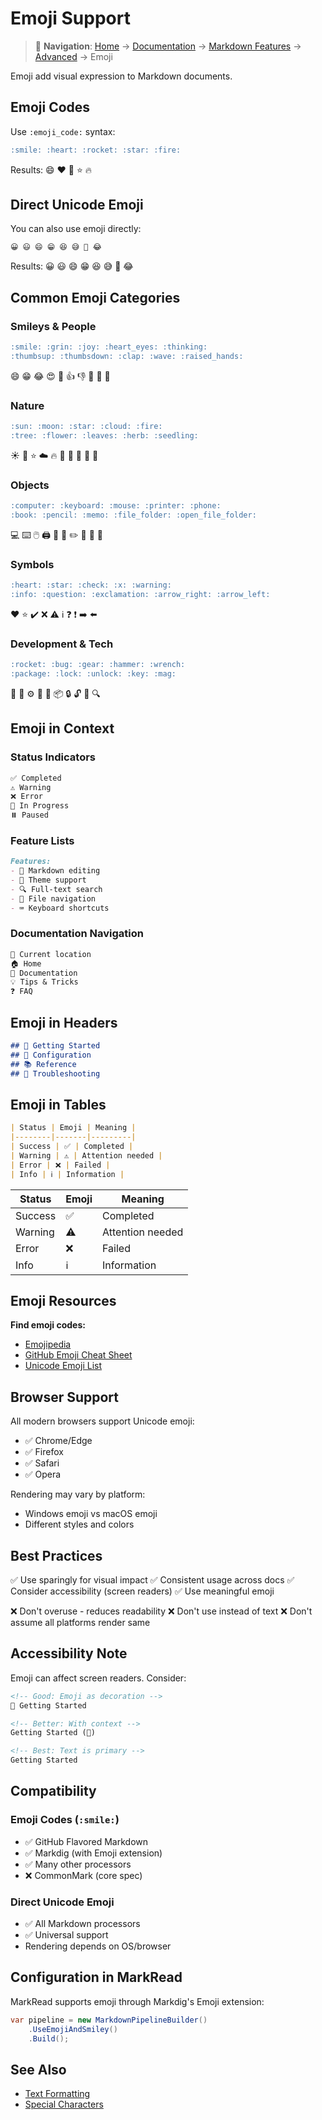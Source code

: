 # Emoji Support

> 📍 **Navigation**: [Home](../../../README.md) → [Documentation](../../README.md) → [Markdown Features](../) → [Advanced](./) → Emoji

Emoji add visual expression to Markdown documents.

## Emoji Codes

Use `:emoji_code:` syntax:

```markdown
:smile: :heart: :rocket: :star: :fire:
```

Results: 😄 ❤️ 🚀 ⭐ 🔥

## Direct Unicode Emoji

You can also use emoji directly:

```markdown
😀 😃 😄 😁 😆 😅 🤣 😂
```

Results: 😀 😃 😄 😁 😆 😅 🤣 😂

## Common Emoji Categories

### Smileys & People

```markdown
:smile: :grin: :joy: :heart_eyes: :thinking:
:thumbsup: :thumbsdown: :clap: :wave: :raised_hands:
```

😄 😁 😂 😍 🤔 👍 👎 👏 👋 🙌

### Nature

```markdown
:sun: :moon: :star: :cloud: :fire:
:tree: :flower: :leaves: :herb: :seedling:
```

☀️ 🌙 ⭐ ☁️ 🔥 🌲 🌸 🍃 🌿 🌱

### Objects

```markdown
:computer: :keyboard: :mouse: :printer: :phone:
:book: :pencil: :memo: :file_folder: :open_file_folder:
```

💻 ⌨️ 🖱️ 🖨️ 📱 📖 ✏️ 📝 📁 📂

### Symbols

```markdown
:heart: :star: :check: :x: :warning:
:info: :question: :exclamation: :arrow_right: :arrow_left:
```

❤️ ⭐ ✔️ ❌ ⚠️ ℹ️ ❓ ❗ ➡️ ⬅️

### Development & Tech

```markdown
:rocket: :bug: :gear: :hammer: :wrench:
:package: :lock: :unlock: :key: :mag:
```

🚀 🐛 ⚙️ 🔨 🔧 📦 🔒 🔓 🔑 🔍

## Emoji in Context

### Status Indicators

```markdown
✅ Completed
⚠️ Warning
❌ Error
🔄 In Progress
⏸️ Paused
```

### Feature Lists

```markdown
Features:
- 📝 Markdown editing
- 🎨 Theme support
- 🔍 Full-text search
- 📁 File navigation
- ⌨️ Keyboard shortcuts
```

### Documentation Navigation

```markdown
📍 Current location
🏠 Home
📖 Documentation
💡 Tips & Tricks
❓ FAQ
```

## Emoji in Headers

```markdown
## 🚀 Getting Started
## 🔧 Configuration
## 📚 Reference
## 🐛 Troubleshooting
```

## Emoji in Tables

```markdown
| Status | Emoji | Meaning |
|--------|-------|---------|
| Success | ✅ | Completed |
| Warning | ⚠️ | Attention needed |
| Error | ❌ | Failed |
| Info | ℹ️ | Information |
```

| Status | Emoji | Meaning |
|--------|-------|---------|
| Success | ✅ | Completed |
| Warning | ⚠️ | Attention needed |
| Error | ❌ | Failed |
| Info | ℹ️ | Information |

## Emoji Resources

**Find emoji codes:**
- [Emojipedia](https://emojipedia.org/)
- [GitHub Emoji Cheat Sheet](https://github.com/ikatyang/emoji-cheat-sheet)
- [Unicode Emoji List](https://unicode.org/emoji/charts/full-emoji-list.html)

## Browser Support

All modern browsers support Unicode emoji:
- ✅ Chrome/Edge
- ✅ Firefox
- ✅ Safari
- ✅ Opera

Rendering may vary by platform:
- Windows emoji vs macOS emoji
- Different styles and colors

## Best Practices

✅ Use sparingly for visual impact
✅ Consistent usage across docs
✅ Consider accessibility (screen readers)
✅ Use meaningful emoji

❌ Don't overuse - reduces readability
❌ Don't use instead of text
❌ Don't assume all platforms render same

## Accessibility Note

Emoji can affect screen readers. Consider:

```markdown
<!-- Good: Emoji as decoration -->
🚀 Getting Started

<!-- Better: With context -->
Getting Started (🚀)

<!-- Best: Text is primary -->
Getting Started
```

## Compatibility

### Emoji Codes (`:smile:`)

- ✅ GitHub Flavored Markdown
- ✅ Markdig (with Emoji extension)
- ✅ Many other processors
- ❌ CommonMark (core spec)

### Direct Unicode Emoji

- ✅ All Markdown processors
- ✅ Universal support
- Rendering depends on OS/browser

## Configuration in MarkRead

MarkRead supports emoji through Markdig's Emoji extension:

```csharp
var pipeline = new MarkdownPipelineBuilder()
    .UseEmojiAndSmiley()
    .Build();
```

## See Also

- [Text Formatting](../text-formatting/emphasis.md)
- [Special Characters](html-in-markdown.md)
